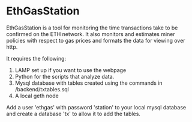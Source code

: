 # EthGasStation

EthGasStation is a tool for monitoring the time transactions take to be confirmed on the ETH network.  It also monitors
and estimates miner policies with respect to gas prices and formats the data for viewing over http.

It requires the following:
  1) LAMP set up if you want to use the webpage
  2) Python for the scripts that analyze data.
  3) Mysql database with tables created using the commands in /backend/txtables.sql 
  4) A local geth node 

Add a user 'ethgas' with password 'station' to your local mysql database and create a database 'tx' to allow it to add the tables. 
 
 
